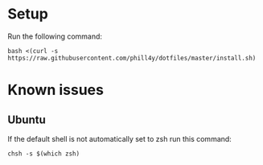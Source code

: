 # Setup

Run the following command:

```
bash <(curl -s https://raw.githubusercontent.com/phill4y/dotfiles/master/install.sh)
```

# Known issues

## Ubuntu

If the default shell is not automatically set to zsh run this command:

```
chsh -s $(which zsh)
```
